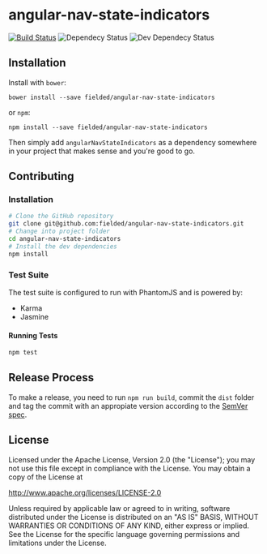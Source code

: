 # angular-nav-state-indicators

[![Build Status](https://travis-ci.org/fielded/angular-nav-state-indicators.svg)](https://travis-ci.org/fielded/angular-nav-state-indicators) ![Dependecy Status](https://david-dm.org/fielded/angular-nav-state-indicators.svg) ![Dev Dependecy Status](https://david-dm.org/fielded/angular-nav-state-indicators/dev-status.svg)

## Installation

Install with `bower`:

    bower install --save fielded/angular-nav-state-indicators

or `npm`:

    npm install --save fielded/angular-nav-state-indicators

Then simply add `angularNavStateIndicators` as a dependency somewhere in your project that makes sense and you're good to go.

## Contributing

### Installation

```bash
# Clone the GitHub repository
git clone git@github.com:fielded/angular-nav-state-indicators.git
# Change into project folder
cd angular-nav-state-indicators
# Install the dev dependencies
npm install
```

### Test Suite

The test suite is configured to run with PhantomJS and is powered by:

- Karma
- Jasmine

#### Running Tests

```bash
npm test
```

## Release Process

To make a release, you need to run `npm run build`, commit the `dist` folder and tag the commit with an appropiate version according to the [SemVer spec](http://semver.org/).

## License

Licensed under the Apache License, Version 2.0 (the "License"); you may not use this file except in compliance with the License.  You may obtain a copy of the License at

http://www.apache.org/licenses/LICENSE-2.0

Unless required by applicable law or agreed to in writing, software distributed under the License is distributed on an "AS IS" BASIS, WITHOUT WARRANTIES OR CONDITIONS OF ANY KIND, either express or implied.  See the License for the specific language governing permissions and limitations under the License.
